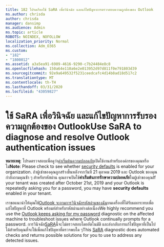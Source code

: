 ```yaml
---
title: 182 โปรดเรียกใช้ SaRA เพื่อวินิจฉัย และแก้ไขปัญหาการตรวจสอบความถูกต้องของ Outlook
ms.author: chrisda
author: chrisda
manager: dansimp
ms.audience: Admin
ms.topic: article
ROBOTS: NOINDEX, NOFOLLOW
localization_priority: Normal
ms.collection: Adm_O365
ms.custom:
- "182"
- "1800012"
ms.assetid: a3a5ea91-6989-4616-9290-c7b24484e8c8
ms.openlocfilehash: 150a64e110a6e2e013952d97d811f0e791803d39
ms.sourcegitcommit: 92e9a649532f5231ceedcafc4d14b8ad18d517c2
ms.translationtype: MT
ms.contentlocale: th-TH
ms.lasthandoff: 03/31/2020
ms.locfileid: "43059827"
---
```

# <a name="use-sara-to-diagnose-and-resolve-outlook-authentication-issues"></a><span data-ttu-id="9567a-102">ใช้ SaRA เพื่อวินิจฉัย และแก้ไขปัญหาการรับรองความถูกต้องของ Outlook</span><span class="sxs-lookup"><span data-stu-id="9567a-102">Use SaRA to diagnose and resolve Outlook authentication issues</span></span>

<span data-ttu-id="9567a-103">**หมายเหตุ**: โปรดตรวจสอบเพื่อดูว่า[ค่าเริ่มต้นความปลอดภัย](http://aka.ms/securitydefaults)เปิดใช้งานสําหรับองค์กรของคุณหรือไม่</span><span class="sxs-lookup"><span data-stu-id="9567a-103">**Note**: Please check to see whether [security defaults](http://aka.ms/securitydefaults) is enabled for your organization.</span></span> <span data-ttu-id="9567a-104">ถ้าผู้เช่าของคุณถูกสร้างขึ้นหลังจากวันที่ 21 ตุลาคม 2019 และ Outlook ของคุณกําลังถามคุณซ้ํา ๆ สําหรับรหัสผ่าน คุณอาจเปิดใช้**ค่าเริ่มต้นการรักษาความปลอดภัย**ในผู้เช่าของคุณ</span><span class="sxs-lookup"><span data-stu-id="9567a-104">If your tenant was created after October 21st, 2019 and your Outlook is repeatedly asking you for a password, you may have **security defaults** enabled in your tenant.</span></span>

<span data-ttu-id="9567a-105">เราขอแนะนําให้คุณใช้[Outlook จะถามการวินิจฉัยรหัสผ่านของฉัน](https://aka.ms/SaRA-OutlookPwdPrompt-Alchemy)บนเครื่องที่ได้รับผลกระทบเพื่อแก้ไขปัญหาที่ Outlook พร้อมท์สําหรับรหัสผ่านอย่างต่อเนื่อง</span><span class="sxs-lookup"><span data-stu-id="9567a-105">We highly recommend you use the [Outlook keeps asking for my password](https://aka.ms/SaRA-OutlookPwdPrompt-Alchemy) diagnostic on the affected machine to troubleshoot issues where Outlook continually prompts for a password.</span></span> <span data-ttu-id="9567a-106">การวินิจฉัย[SaRA](https://diagnostics.office.com/#/)นี้จะไม่ตรวจสอบโดยอัตโนมัติ และส่งกลับการแก้ไขปัญหาที่เป็นไปได้สําหรับคุณที่จะใช้เพื่อแก้ไขปัญหาที่ตรวจพบใด ๆ</span><span class="sxs-lookup"><span data-stu-id="9567a-106">This [SaRA](https://diagnostics.office.com/#/) diagnostic does automated checks and returns possible solutions for you to use to address any detected issues.</span></span>
